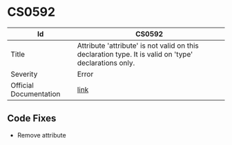 # CS0592

| Id                     | CS0592                                                                                                  |
| ---------------------- | ------------------------------------------------------------------------------------------------------- |
| Title                  | Attribute 'attribute' is not valid on this declaration type\. It is valid on 'type' declarations only\. |
| Severity               | Error                                                                                                   |
| Official Documentation | [link](http://docs.microsoft.com/en-us/dotnet/csharp/language-reference/compiler-messages/cs0592)       |

## Code Fixes

* Remove attribute

